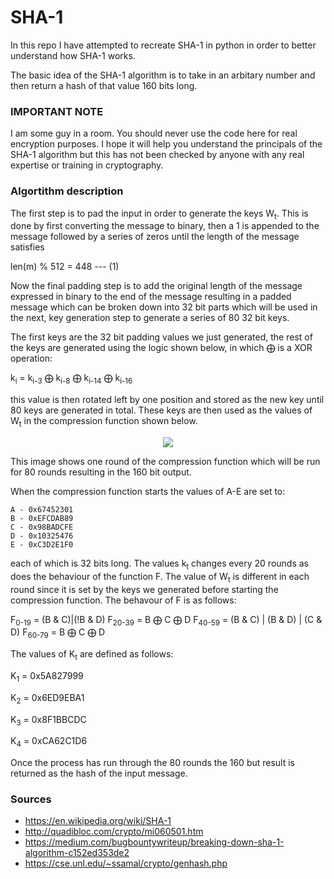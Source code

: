 # SHA-1 #

In this repo I have attempted to recreate SHA-1 in python in order to better understand how SHA-1 works.

The basic idea of the SHA-1 algorithm is to take in an arbitary number and then return a hash of that value 160 bits long.

### IMPORTANT NOTE ###

I am some guy in a room. You should never use the code here for real encryption purposes. I hope it will help you understand the principals of the SHA-1 algorithm but this has not been checked by anyone with any real expertise or training in cryptography.

### Algortithm description ###

The first step is to pad the input in order to generate the keys W<sub>t</sub>. This is done by first converting the message to binary, then a 1 is appended to the message followed by a series of zeros until the length of the message satisfies

len(m) % 512 = 448 --- (1)

Now the final padding step is to add the original length of the message expressed in binary to the end of the message resulting in a padded message which can be broken down into 32 bit parts which will be used in the next, key generation step to generate a series of 80 32 bit keys.

The first keys are the 32 bit padding values we just generated, the rest of the keys are generated using the logic shown below, in which &bigoplus; is a XOR operation:

k<sub>i</sub> = k<sub>i-3</sub> &bigoplus; k<sub>i-8</sub> &bigoplus; k<sub>i-14</sub> &bigoplus; k<sub>i-16</sub>

this value is then rotated left by one position and stored as the new key until 80 keys are generated in total. These keys are then used as the values of W<sub>t</sub> in the compression function shown below.

<p align="center">
<image src='./SHA-1-diagram.png'></image>
</p>

This image shows one round of the compression function which will be run for 80 rounds resulting in the 160 bit output. 

When the compression function starts the values of A-E are set to:

```
A - 0x67452301
B - 0xEFCDAB89
C - 0x98BADCFE
D - 0x10325476
E - 0xC3D2E1F0
```

each of which is 32 bits long. The values k<sub>t</sub> changes every 20 rounds as does the behaviour of the function F. The value of W<sub>t</sub> is different in each round since it is set by the keys we generated before starting the compression function. The behavour of F is as follows:


F<sub>0-19</sub> = (B & C)|(!B & D)
F<sub>20-39</sub> = B &bigoplus; C &bigoplus; D
F<sub>40-59</sub> = (B & C) | (B & D) | (C & D)
F<sub>60-79</sub> = B &bigoplus; C &bigoplus; D


The values of K<sub>t</sub> are defined as follows:


K<sub>1</sub> = 0x5A827999

K<sub>2</sub> = 0x6ED9EBA1

K<sub>3</sub> = 0x8F1BBCDC

K<sub>4</sub> = 0xCA62C1D6


Once the process has run through the 80 rounds the 160 but result is returned as the hash of the input message.

### Sources ###

* https://en.wikipedia.org/wiki/SHA-1
* http://quadibloc.com/crypto/mi060501.htm
* https://medium.com/bugbountywriteup/breaking-down-sha-1-algorithm-c152ed353de2
* https://cse.unl.edu/~ssamal/crypto/genhash.php